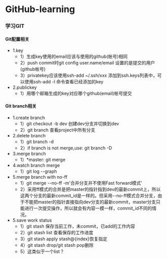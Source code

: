 # GitHub-learning
### 学习GIT
#### Git配置相关
- 1.key
    + 1）生成key使用的email应该与使用的github(帐号)相同
    + 2）push commit时git config user.name/email 设置的是提交的用户(github帐号)
    + 3）privatekey应该使用ssh-add ~/.ssh/xxx 添加到ssh.keys列表中，可以使用ssh-add -l 命令查看已经添加的key
- 2.publickey
    + 1）用哪个邮箱生成的key对应哪个github(email)帐号提交

#### Git branch相关
- 1.create branch
    + 1）git checkout -b dev 创建dev分支并切换到dev
    + 2）git branch 查看project中所有分支
- 2.delete branch
    + 1）git branch -d <branchname>
    + 2）if branch is not merge,use: git branch -D <branchname>
- 3.merge branch
    + 1）*master: git merge <branchname>
- 4.watch branch merge
    + 1）git log --graph
- 5.merge branch with no-ff
    + 1）git merge --no-ff -m'合并分支并不使用Fast forward模式' <branchname>
    + 2）采用ff模式的合并是把master的指针指到dev的最新commit上，所以这两个分支的最新commit_id是一样的。但采用--no-ff模式合并分支，由于不能把master的指针直接指向dev分支的最新commit，master分支只能进行一次提交操作，所以就会有内容一模一样，commit_id不同的情况。
- 5.save work status
    + 1）git stash 保存当前工作，未commit，已add的工作内容
    + 2）git stash list 查看保存的工作进度
    + 3）git stash apply stash@{index}恢复指定
    + 4）git stash drop/git stash pop删除
    + 5）这类似于一个list？
